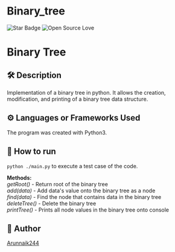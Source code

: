 # Binary_tree
![Star Badge](https://img.shields.io/static/v1?label=%F0%9F%8C%9F&message=If%20Useful&style=style=flat&color=BC4E99)
![Open Source Love](https://badges.frapsoft.com/os/v1/open-source.svg?v=103)

# Binary Tree

<!--An image is an illustration for your project, the tip here is using your sense of humour as much as you can :D

You can copy paste my markdown photo insert as following:
<p align="center">
<img src="your-source-is-here" width=40% height=40%>
-->

## 🛠️ Description

Implementation of a binary tree in python. 
It allows the creation, modification, and printing of a binary tree data structure.

## ⚙️ Languages or Frameworks Used

The program was created with Python3.

<!-- Modules required to be able to use the script successfully
and how to install them.
(If there are a lot of them, including a `requirements.txt` file will work better.) -->

## 🌟 How to run

`python ./main.py` to execute a test case of the code.

**Methods:**\
 _getRoot()_ - Return root of the binary tree\
 _add(data)_ - Add data's value onto the binary tree as a node\
 _find(data)_ - Find the node that contains data in the binary tree\
 _deleteTree()_ - Delete the binary tree\
 _printTree()_ - Prints all node values in the binary tree onto console

<!-- ## 📺 Demo -->

<!-- Add a Screenshot/GIF showing the sample use of the script (jpeg/png/gif). -->

## 🤖 Author

[Arunnaik244](https://github.com/Arunnaik244)
